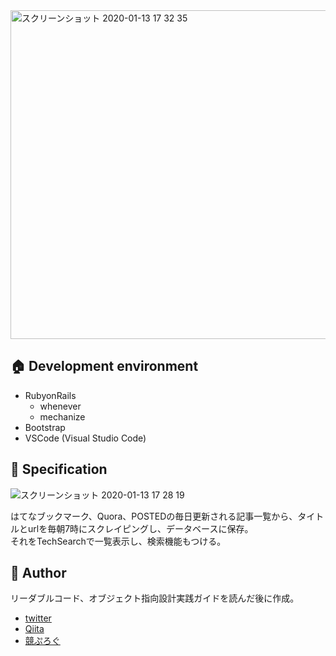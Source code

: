 <img width="526" alt="スクリーンショット 2020-01-13 17 32 35" src="https://user-images.githubusercontent.com/50798936/72241652-b61b7300-362a-11ea-920c-76d54ec4847e.png">

## :house:  Development environment  

- RubyonRails
  - whenever
  - mechanize
- Bootstrap
- VSCode (Visual Studio Code)

## :triangular_ruler:  Specification

<img alt="スクリーンショット 2020-01-13 17 28 19" src="https://user-images.githubusercontent.com/50798936/72241423-28d81e80-362a-11ea-9a2c-65b54d8c2148.png">

はてなブックマーク、Quora、POSTEDの毎日更新される記事一覧から、タイトルとurlを毎朝7時にスクレイピングし、データベースに保存。  
それをTechSearchで一覧表示し、検索機能もつける。  

## :eyes:  Author  

リーダブルコード、オブジェクト指向設計実践ガイドを読んだ後に作成。  

- [twitter](https://twitter.com/wafuwafu13_)
- [Qiita](https://qiita.com/wafuwafu13)
- [競ぷろぐ](https://kyoupurog.hatenablog.com/)
